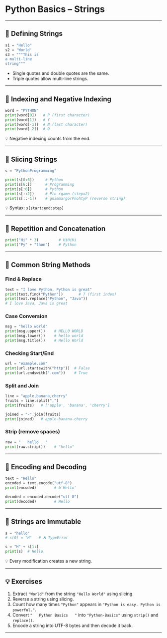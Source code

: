 # Python Basics – Strings

---

## 🔹 Defining Strings
```python
s1 = "Hello"
s2 = 'World'
s3 = """This is
a multi-line
string"""
```

- Single quotes and double quotes are the same.  
- Triple quotes allow multi-line strings.  

---

## 🔹 Indexing and Negative Indexing
```python
word = "PYTHON"
print(word[0])   # P (first character)
print(word[1])   # Y
print(word[-1])  # N (last character)
print(word[-2])  # O
```

💡 Negative indexing counts from the end.  

---

## 🔹 Slicing Strings
```python
s = "PythonProgramming"

print(s[0:6])     # Python
print(s[6:])      # Programming
print(s[:6])      # Python
print(s[::2])     # Pto rgamn (step=2)
print(s[::-1])    # gnimmargorPnohtyP (reverse string)
```

💡 Syntax: `s[start:end:step]`  

---

## 🔹 Repetition and Concatenation
```python
print("Hi" * 3)         # HiHiHi
print("Py" + "thon")    # Python
```

---

## 🔹 Common String Methods

### Find & Replace
```python
text = "I love Python, Python is great"
print(text.find("Python"))       # 7 (first index)
print(text.replace("Python", "Java"))
# I love Java, Java is great
```

### Case Conversion
```python
msg = "hello world"
print(msg.upper())    # HELLO WORLD
print(msg.lower())    # hello world
print(msg.title())    # Hello World
```

### Checking Start/End
```python
url = "example.com"
print(url.startswith("http"))  # False
print(url.endswith(".com"))    # True
```

### Split and Join
```python
line = "apple,banana,cherry"
fruits = line.split(",")
print(fruits)   # ['apple', 'banana', 'cherry']

joined = "-".join(fruits)
print(joined)   # apple-banana-cherry
```

### Strip (remove spaces)
```python
raw = "   hello   "
print(raw.strip())    # "hello"
```

---

## 🔹 Encoding and Decoding
```python
text = "Hello"
encoded = text.encode("utf-8")
print(encoded)        # b'Hello'

decoded = encoded.decode("utf-8")
print(decoded)        # Hello
```

---

## 🔹 Strings are Immutable
```python
s = "hello"
# s[0] = "H"   # ❌ TypeError

s = "H" + s[1:]
print(s)  # Hello
```

💡 Every modification creates a new string.  

---

## 💡 Exercises

1. Extract `"World"` from the string `"Hello World"` using slicing.  
2. Reverse a string using slicing.  
3. Count how many times `"Python"` appears in `"Python is easy. Python is powerful."`.  
4. Convert `"   Python Basics   "` into `"Python-Basics"` using `strip()` and `replace()`.  
5. Encode a string into UTF-8 bytes and then decode it back.  

---
